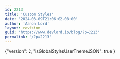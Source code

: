 ```yaml
---
id: 2213
title: 'Custom Styles'
date: '2024-03-09T21:06:02-08:00'
author: 'Aaron Lord'
layout: revision
guid: 'https://www.devlord.io/blog/?p=2213'
permalink: '/?p=2213'
---
```


{"version": 2, "isGlobalStylesUserThemeJSON": true }
